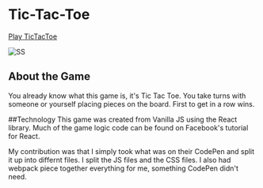 # Tic-Tac-Toe

[Play TicTacToe](https://skdkim.github.io/Tic-Tac-Toe/)

![SS](https://github.com/skdkim/Tic-Tac-Toe/blob/master/styles/images/ss1.png)

## About the Game
You already know what this game is, it's Tic Tac Toe. You take turns with
someone or yourself placing pieces on the board. First to get in a row wins.

##Technology
This game was created from Vanilla JS using the React library. Much of the
game logic code can be found on Facebook's tutorial for React.

My contribution was that I simply took what was on their CodePen and split
it up into differnt files. I split the JS files and the CSS files. I also
had webpack piece together everything for me, something CodePen didn't need.
